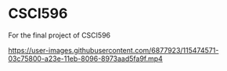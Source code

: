 # CSCI596
For the final project of CSCI596

https://user-images.githubusercontent.com/6877923/115474571-03c75800-a23e-11eb-8096-8973aad5fa9f.mp4

